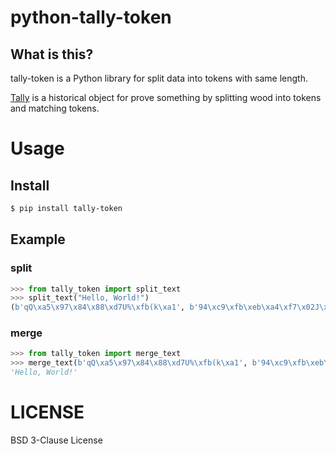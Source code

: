 # python-tally-token

## What is this?

tally-token is a Python library for split data into tokens with same length.

[Tally](https://en.wikipedia.org/wiki/Tally_stick) is a historical object for prove something by splitting wood into tokens and matching tokens.

# Usage

## Install

```sh
$ pip install tally-token
```

## Example

### split

```python
>>> from tally_token import split_text
>>> split_text("Hello, World!")
(b'qQ\xa5\x97\x84\x88\xd7U%\xfb(k\xa1', b'94\xc9\xfb\xeb\xa4\xf7\x02J\x89D\x0f\x80')
```

### merge

```python
>>> from tally_token import merge_text
>>> merge_text(b'qQ\xa5\x97\x84\x88\xd7U%\xfb(k\xa1', b'94\xc9\xfb\xeb\xa4\xf7\x02J\x89D\x0f\x80')
'Hello, World!'
```

# LICENSE

BSD 3-Clause License
